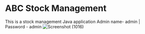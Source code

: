 # ABC Stock Management
 This is a stock management Java application
Admin name- admin | Password - admin
![Screenshot (1016)](https://user-images.githubusercontent.com/60886141/199648554-2c92ef08-07a0-4f48-8d22-5ff12b007686.png)
